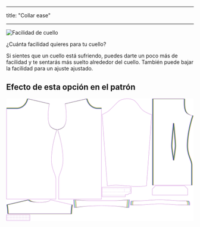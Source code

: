 - - -
title: "Collar ease"
- - -

![Facilidad de cuello](collarease.svg)

¿Cuánta facilidad quieres para tu cuello?

Si sientes que un cuello está sufriendo, puedes darte un poco más de facilidad y te sentarás más suelto alrededor del cuello. También puede bajar la facilidad para un ajuste ajustado.

## Efecto de esta opción en el patrón

![Esta imagen muestra el efecto de esta opción superponiendo varias variantes que tienen un valor diferente para esta opción](simon_collarease_sample.svg "Effect of this option on the pattern")
